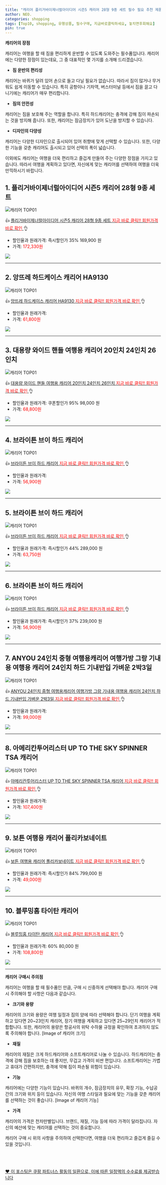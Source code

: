 ```yaml
---
title: "캐리어 플리거바이제너럴아이디어 시즌5 캐리어 28형 9종 세트 필수 필요 추천 제품 비교 최저 가격 비교 장점 구매 후기 구매평"
author: NEO.
categories: shopping
tags: [Top10, shopping, 유행상품, 필수구매, 지금바로클릭하세요, 놓치면후회해요]
pin: true
---
```

**캐리어의 장점**

캐리어는 여행을 할 때 짐을 편리하게 운반할 수 있도록 도와주는 필수품입니다. 캐리어에는 다양한 장점이 있는데요, 그 중 대표적인 몇 가지를 소개해 드리겠습니다.

* **짐 운반의 편리성**

캐리어는 바퀴가 달려 있어 손으로 들고 다닐 필요가 없습니다. 따라서 짐이 많거나 무거워도 쉽게 이동할 수 있습니다. 특히 공항이나 기차역, 버스터미널 등에서 짐을 끌고 다니기에는 캐리어가 매우 편리합니다.

* **짐의 안전성**

캐리어는 짐을 보호해 주는 역할을 합니다. 특히 하드캐리어는 충격에 강해 짐이 파손되는 것을 방지해 줍니다. 또한, 캐리어는 잠금장치가 있어 도난을 방지할 수 있습니다.

* **디자인의 다양성**

캐리어는 다양한 디자인으로 출시되어 있어 취향에 맞게 선택할 수 있습니다. 또한, 다양한 기능을 갖춘 캐리어도 출시되고 있어 선택의 폭이 넓습니다.

이외에도 캐리어는 여행을 더욱 편리하고 즐겁게 만들어 주는 다양한 장점을 가지고 있습니다. 따라서 여행을 계획하고 있다면, 자신에게 맞는 캐리어를 선택하여 여행을 더욱 만끽하시기 바랍니다.

   

## 1. 플리거바이제너럴아이디어 시즌5 캐리어 28형 9종 세트

![캐리어 TOP01](https://thumbnail6.coupangcdn.com/thumbnails/remote/490x490ex/image/retail/images/1152350813570515-48d54835-4ac4-4b19-875e-fa46fe0ca62e.jpg)


👍 [플리거바이제너럴아이디어 시즌5 캐리어 28형 9종 세트 <font color=red> 지금 바로 클릭!! 회원가격 바로 확인 </font> ](https://link.coupang.com/re/AFFSDP?lptag=AF3617701&subid=GithubCoopas&pageKey=7335629255&traceid=V0-153&itemId=18842572324&vendorItemId=85972173808) 👌 


- 할인율과 원래가격: 즉시할인가 35%  169,900   원
- 가격: <span style='color:red'>172,330원</span>

[![](/discount_price.png)](https://link.coupang.com/re/AFFSDP?lptag=AF3617701&subid=GithubCoopas&pageKey=7335629255&traceid=V0-153&itemId=18842572324&vendorItemId=85972173808)

---


   

## 2. 앙뜨레 하드케이스 캐리어 HA9130

![캐리어 TOP01](https://thumbnail10.coupangcdn.com/thumbnails/remote/490x490ex/image/retail/images/2914504315745553-217b7974-e7c4-4c42-9621-0d1197e3f822.jpg)


👍 [앙뜨레 하드케이스 캐리어 HA9130 <font color=red> 지금 바로 클릭!! 회원가격 바로 확인 </font> ](https://link.coupang.com/re/AFFSDP?lptag=AF3617701&subid=GithubCoopas&pageKey=7621393358&traceid=V0-153&itemId=1091184062&vendorItemId=5605011674) 👌 


- 할인율과 원래가격: 
- 가격: <span style='color:red'>61,800원</span>

[![](/discount_price.png)](https://link.coupang.com/re/AFFSDP?lptag=AF3617701&subid=GithubCoopas&pageKey=7621393358&traceid=V0-153&itemId=1091184062&vendorItemId=5605011674)

---


   

## 3. 대용량 와이드 핸들 여행용 캐리어 20인치 24인치 26인치

![캐리어 TOP01](https://thumbnail6.coupangcdn.com/thumbnails/remote/490x490ex/image/vendor_inventory/7157/c45790ac14dde373d4785ff0f1b90b68ce00276ac62731e0b81cc72a7eb9.jpg)


👍 [대용량 와이드 핸들 여행용 캐리어 20인치 24인치 26인치 <font color=red> 지금 바로 클릭!! 회원가격 바로 확인 </font> ](https://link.coupang.com/re/AFFSDP?lptag=AF3617701&subid=GithubCoopas&pageKey=7718610914&traceid=V0-153&itemId=20708812722&vendorItemId=87876210773) 👌 


- 할인율과 원래가격: 쿠폰할인가 95%  98,000   원
- 가격: <span style='color:red'>68,800원</span>

[![](/discount_price.png)](https://link.coupang.com/re/AFFSDP?lptag=AF3617701&subid=GithubCoopas&pageKey=7718610914&traceid=V0-153&itemId=20708812722&vendorItemId=87876210773)

---


   

## 4. 브라이튼 브이 하드 캐리어

![캐리어 TOP01](https://thumbnail9.coupangcdn.com/thumbnails/remote/490x490ex/image/retail/images/2019/04/16/11/2/5045138b-87f2-49b6-85c9-127d658a455a.jpg)


👍 [브라이튼 브이 하드 캐리어 <font color=red> 지금 바로 클릭!! 회원가격 바로 확인 </font> ](https://link.coupang.com/re/AFFSDP?lptag=AF3617701&subid=GithubCoopas&pageKey=208056828&traceid=V0-153&itemId=626071071&vendorItemId=4644103762) 👌 


- 할인율과 원래가격: 
- 가격: <span style='color:red'>56,900원</span>

[![](/discount_price.png)](https://link.coupang.com/re/AFFSDP?lptag=AF3617701&subid=GithubCoopas&pageKey=208056828&traceid=V0-153&itemId=626071071&vendorItemId=4644103762)

---


   

## 5. 브라이튼 브이 하드 캐리어

![캐리어 TOP01](https://thumbnail8.coupangcdn.com/thumbnails/remote/490x490ex/image/retail/images/7570448114489-000860f3-4a17-4edd-8e7e-08012ed1b9b0.jpg)


👍 [브라이튼 브이 하드 캐리어 <font color=red> 지금 바로 클릭!! 회원가격 바로 확인 </font> ](https://link.coupang.com/re/AFFSDP?lptag=AF3617701&subid=GithubCoopas&pageKey=208056828&traceid=V0-153&itemId=626071080&vendorItemId=4644103782) 👌 


- 할인율과 원래가격: 즉시할인가 44%  289,000   원
- 가격: <span style='color:red'>63,750원</span>

[![](/discount_price.png)](https://link.coupang.com/re/AFFSDP?lptag=AF3617701&subid=GithubCoopas&pageKey=208056828&traceid=V0-153&itemId=626071080&vendorItemId=4644103782)

---


   

## 6. 브라이튼 브이 하드 캐리어

![캐리어 TOP01](https://thumbnail9.coupangcdn.com/thumbnails/remote/490x490ex/image/retail/images/2019/04/16/11/0/a353d03e-1b2e-4d9c-a119-e63c8ef0b5e1.jpg)


👍 [브라이튼 브이 하드 캐리어 <font color=red> 지금 바로 클릭!! 회원가격 바로 확인 </font> ](https://link.coupang.com/re/AFFSDP?lptag=AF3617701&subid=GithubCoopas&pageKey=208056828&traceid=V0-153&itemId=626071058&vendorItemId=4644103707) 👌 


- 할인율과 원래가격: 즉시할인가 37%  239,000   원
- 가격: <span style='color:red'>56,900원</span>

[![](/discount_price.png)](https://link.coupang.com/re/AFFSDP?lptag=AF3617701&subid=GithubCoopas&pageKey=208056828&traceid=V0-153&itemId=626071058&vendorItemId=4644103707)

---


   

## 7. ANYOU 24인치 중형 여행용캐리어 여행가방 그랑 기내용 여행용 캐리어 24인치 하드 기내반입 가벼운 2박3일

![캐리어 TOP01](https://thumbnail7.coupangcdn.com/thumbnails/remote/490x490ex/image/vendor_inventory/9037/2af1f179ee6726a3e9b63d121dd801759c6bf887abe9c5cc84bda3301880.jpg)


👍 [ANYOU 24인치 중형 여행용캐리어 여행가방 그랑 기내용 여행용 캐리어 24인치 하드 기내반입 가벼운 2박3일 <font color=red> 지금 바로 클릭!! 회원가격 바로 확인 </font> ](https://link.coupang.com/re/AFFSDP?lptag=AF3617701&subid=GithubCoopas&pageKey=7476138802&traceid=V0-153&itemId=19518082108&vendorItemId=87247168992) 👌 


- 할인율과 원래가격: 
- 가격: <span style='color:red'>99,000원</span>

[![](/discount_price.png)](https://link.coupang.com/re/AFFSDP?lptag=AF3617701&subid=GithubCoopas&pageKey=7476138802&traceid=V0-153&itemId=19518082108&vendorItemId=87247168992)

---


   

## 8. 아메리칸투어리스터 UP TO THE SKY SPINNER TSA 캐리어

![캐리어 TOP01](https://thumbnail9.coupangcdn.com/thumbnails/remote/490x490ex/image/rs_quotation_api/wgsktoq4/845600e4d1c0413ca3e58e0c621aeee8.jpg)


👍 [아메리칸투어리스터 UP TO THE SKY SPINNER TSA 캐리어 <font color=red> 지금 바로 클릭!! 회원가격 바로 확인 </font> ](https://link.coupang.com/re/AFFSDP?lptag=AF3617701&subid=GithubCoopas&pageKey=1343349103&traceid=V0-153&itemId=3073700081&vendorItemId=76144886022) 👌 


- 할인율과 원래가격: 
- 가격: <span style='color:red'>107,400원</span>

[![](/discount_price.png)](https://link.coupang.com/re/AFFSDP?lptag=AF3617701&subid=GithubCoopas&pageKey=1343349103&traceid=V0-153&itemId=3073700081&vendorItemId=76144886022)

---


   

## 9. 보튼 여행용 캐리어 폴리카보네이트

![캐리어 TOP01](https://thumbnail9.coupangcdn.com/thumbnails/remote/490x490ex/image/vendor_inventory/9373/8cc7441d3b06591f3cf85ec75cfd304418ba49a128e0d79a71207c393524.jpg)


👍 [보튼 여행용 캐리어 폴리카보네이트 <font color=red> 지금 바로 클릭!! 회원가격 바로 확인 </font> ](https://link.coupang.com/re/AFFSDP?lptag=AF3617701&subid=GithubCoopas&pageKey=6899363571&traceid=V0-153&itemId=16588850523&vendorItemId=84983475882) 👌 


- 할인율과 원래가격: 즉시할인가 84%  799,000   원
- 가격: <span style='color:red'>49,000원</span>

[![](/discount_price.png)](https://link.coupang.com/re/AFFSDP?lptag=AF3617701&subid=GithubCoopas&pageKey=6899363571&traceid=V0-153&itemId=16588850523&vendorItemId=84983475882)

---


   

## 10. 블루밍홈 타이탄 캐리어

![캐리어 TOP01](https://thumbnail7.coupangcdn.com/thumbnails/remote/490x490ex/image/retail/images/2017/08/04/12/8/fcaca1c0-3c28-4269-91b4-edda2807ecff.jpg)


👍 [블루밍홈 타이탄 캐리어 <font color=red> 지금 바로 클릭!! 회원가격 바로 확인 </font> ](https://link.coupang.com/re/AFFSDP?lptag=AF3617701&subid=GithubCoopas&pageKey=29829002&traceid=V0-153&itemId=114021284&vendorItemId=3226043649) 👌 


- 할인율과 원래가격: 60%  80,000   원
- 가격: <span style='color:red'>108,800원</span>

[![](/discount_price.png)](https://link.coupang.com/re/AFFSDP?lptag=AF3617701&subid=GithubCoopas&pageKey=29829002&traceid=V0-153&itemId=114021284&vendorItemId=3226043649)

---
**캐리어 구매시 주의점**

캐리어는 여행을 할 때 필수품인 만큼, 구매 시 신중하게 선택해야 합니다. 캐리어 구매 시 주의해야 할 사항은 다음과 같습니다.

* **크기와 용량**

캐리어의 크기와 용량은 여행 일정과 짐의 양에 따라 선택해야 합니다. 단기 여행을 계획하고 있다면 20~23인치 캐리어, 장기 여행을 계획하고 있다면 25~29인치 캐리어가 적합합니다. 또한, 캐리어의 용량은 항공사의 위탁 수하물 규정을 확인하여 초과하지 않도록 주의해야 합니다.
[Image of 캐리어 크기]
* **재질**

캐리어의 재질은 크게 하드캐리어와 소프트캐리어로 나눌 수 있습니다. 하드캐리어는 충격에 강해 짐을 보호하는 데 좋지만, 무겁고 가격이 비싼 편입니다. 소프트캐리어는 가볍고 휴대가 간편하지만, 충격에 약해 짐이 파손될 위험이 있습니다.

* **기능**

캐리어에는 다양한 기능이 있습니다. 바퀴의 개수, 잠금장치의 유무, 확장 기능, 수납공간의 크기와 위치 등이 있습니다. 자신의 여행 스타일과 필요에 맞는 기능을 갖춘 캐리어를 선택하는 것이 좋습니다.
[Image of 캐리어 기능]
* **가격**

캐리어의 가격은 천차만별입니다. 브랜드, 재질, 기능 등에 따라 가격이 달라집니다. 자신의 예산에 맞는 캐리어를 선택하는 것이 중요합니다.

캐리어 구매 시 위의 사항을 주의하여 선택한다면, 여행을 더욱 편리하고 즐겁게 즐길 수 있을 것입니다.<br><br><br><br><br> [ ❤  이 포스팅은 쿠팡 파트너스 활동의 일환으로, 이에 따른 일정액의 수수료를 제공받습니다](https://link.coupang.com/a/bcEFyh)